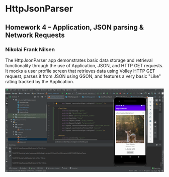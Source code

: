 # HttpJsonParser

## Homework 4 – Application, JSON parsing & Network Requests
### Nikolai Frank Nilsen

The HttpJsonParser app demonstrates basic data storage and retrieval functionality through the use of Application, JSON, and HTTP GET requests. It mocks a user profile screen that retrieves data using Volley HTTP GET request, parses it from JSON using GSON, and features a very basic "Like" rating tracked by the Application.

![emulator_screenshot](screenshot.png)
